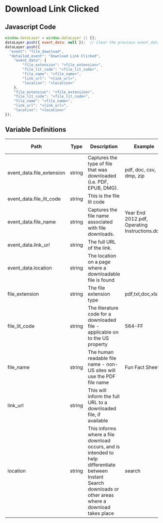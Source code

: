 # Download Link Clicked

### 

## Javascript Code
```js
window.dataLayer = window.dataLayer || [];
dataLayer.push({ event_data: null });  // Clear the previous event_data object.
dataLayer.push({
  "event": "file_download",
  "detailed_event": "Download Link Clicked",
    "event_data": {
        "file_extension": "<file_extension>",
        "file_lit_code": "<file_lit_code>",
        "file_name": "<file_name>",
        "link_url": "<link_url>",
        "location": "<location>"
    },
    "file_extension": "<file_extension>",
    "file_lit_code": "<file_lit_code>",
    "file_name": "<file_name>",
    "link_url": "<link_url>",
    "location": "<location>"
});
```

## Variable Definitions

|Path|Type|Description|Example|Pattern|Min Length|Max Length|Minimum|Maximum|Multiple Of|
| --- | --- | --- | --- | --- | --- | --- | --- | --- | --- |
|event_data.file_extension|string|Captures the type of file that was downloaded \(i.e. PDF, EPUB, DMG\).|pdf, doc, csv, dmp, zip|||||||
|event_data.file_lit_code|string|This is the file lit code||||||||
|event_data.file_name|string|Captures the file name associated with file downloads.|Year End 2012.pdf, Operating Instructions.doc`|||||||
|event_data.link_url|string|The full URL of the link.||||||||
|event_data.location|string|The location on a page where a downloadable file is found||||||||
|file_extension|string|The file extension type|pdf,txt,doc,xls|||||||
|file_lit_code|string|The literature code for a downloaded file - applicable on to the US property|564-FF|||||||
|file_name|string|The human readable file name - non-US sites will use the PDF file name|Fun Fact Sheet|||||||
|link_url|string|This will inform the full URL to a downloaded file, if available||||||||
|location|string|This informs where a file download occurs, and is intended to help differentiate between Instant Search downloads or other areas where a download takes place|search|||||||




